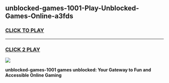 
## unblocked-games-1001-Play-Unblocked-Games-Online-a3fds
<h3>
<a href="https://premium76.site?title=unblocked-games-1001&ref=25A">CLICK TO PLAY</a></h3>
<hr>

<h3>
<a href="https://premium76.site?title=unblocked-games-1001&ref=25A">CLICK 2 PLAY</a>
  
</h3>

<a href="https://premium76.site?title=unblocked-games-1001&ref=25A"><img src="https://clearcache.store/games.png"></a>


**unblocked-games-1001 games unblocked: Your Gateway to Fun and Accessible Online Gaming**
